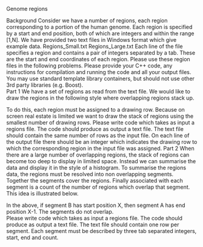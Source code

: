 Genome regions 
 
Background 
Consider we have a number of regions, each region corresponding to a portion of the human genome. Each region is specified by a start and end position, both of which are integers and within the range [1,N]. 
We have provided two text files in Windows format which give example data. 
Regions_Small.txt 
Regions_Large.txt 
Each line of the file specifies a region and contains a pair of integers separated by a tab. These are the start and end coordinates of each region. Please use these region files in the following problems. Please provide your C++ code, any instructions for compilation and running the code and all your output files. You may use standard template library containers, but should not use other 3rd party libraries (e.g. Boost).  
Part 1 
We have a set of regions as read from the text file. We would like to draw the regions in the following style where overlapping regions stack up. 
 

To do this, each region must be assigned to a drawing row. Because on screen real estate is limited we want to draw the stack of regions using the smallest number of drawing rows. 
Please write code which takes as input a regions file. The code should produce as output a text file. The text file should contain the same number of rows as the input file. On each line of the output file there should be an integer which indicates the drawing row to which the corresponding region in the input file was assigned. 
Part 2 
When there are a large number of overlapping regions, the stack of regions can become too deep to display in limited space. Instead we can summarise the data and display it in the style of a histogram. 
To summarise the regions data, the regions must be resolved into non overlapping segments. Together the segments cover the regions. Finally associated with each segment is a count of the number of regions which overlap that segment. This idea is illustrated below. 
  
 
In the above, if segment B has start position X, then segment A has end position X-1. The segments do not overlap.  
Please write code which takes as input a regions file. The code should produce as output a text file. The text file should contain one row per segment. Each segment must be described by three tab separated integers, start, end and count. 
